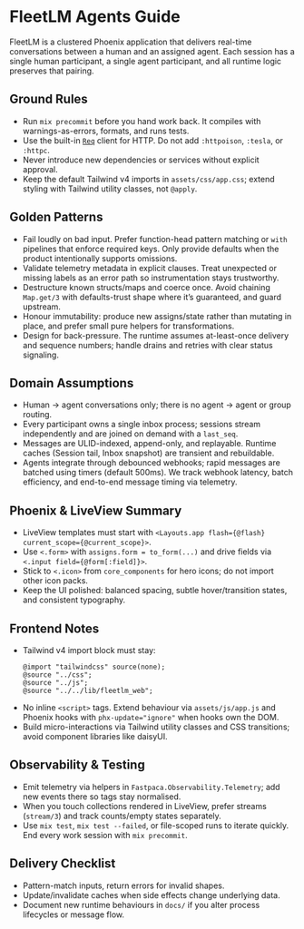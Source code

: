 # FleetLM Agents Guide

FleetLM is a clustered Phoenix application that delivers real-time conversations between a human and an assigned agent. Each session has a single human participant, a single agent participant, and all runtime logic preserves that pairing.

## Ground Rules

- Run `mix precommit` before you hand work back. It compiles with warnings-as-errors, formats, and runs tests.
- Use the built-in [`Req`](https://hexdocs.pm/req/Req.html) client for HTTP. Do not add `:httpoison`, `:tesla`, or `:httpc`.
- Never introduce new dependencies or services without explicit approval.
- Keep the default Tailwind v4 imports in `assets/css/app.css`; extend styling with Tailwind utility classes, not `@apply`.

## Golden Patterns

- Fail loudly on bad input. Prefer function-head pattern matching or `with` pipelines that enforce required keys. Only provide defaults when the product intentionally supports omissions.
- Validate telemetry metadata in explicit clauses. Treat unexpected or missing labels as an error path so instrumentation stays trustworthy.
- Destructure known structs/maps and coerce once. Avoid chaining `Map.get/3` with defaults-trust shape where it’s guaranteed, and guard upstream.
- Honour immutability: produce new assigns/state rather than mutating in place, and prefer small pure helpers for transformations.
- Design for back-pressure. The runtime assumes at-least-once delivery and sequence numbers; handle drains and retries with clear status signaling.

## Domain Assumptions

- Human → agent conversations only; there is no agent → agent or group routing.
- Every participant owns a single inbox process; sessions stream independently and are joined on demand with a `last_seq`.
- Messages are ULID-indexed, append-only, and replayable. Runtime caches (Session tail, Inbox snapshot) are transient and rebuildable.
- Agents integrate through debounced webhooks; rapid messages are batched using timers (default 500ms). We track webhook latency, batch efficiency, and end-to-end message timing via telemetry.

## Phoenix & LiveView Summary

- LiveView templates must start with `<Layouts.app flash={@flash} current_scope={@current_scope}>`.
- Use `<.form>` with `assigns.form = to_form(...)` and drive fields via `<.input field={@form[:field]}>`.
- Stick to `<.icon>` from `core_components` for hero icons; do not import other icon packs.
- Keep the UI polished: balanced spacing, subtle hover/transition states, and consistent typography.

## Frontend Notes

- Tailwind v4 import block must stay:
  ```
  @import "tailwindcss" source(none);
  @source "../css";
  @source "../js";
  @source "../../lib/fleetlm_web";
  ```
- No inline `<script>` tags. Extend behaviour via `assets/js/app.js` and Phoenix hooks with `phx-update="ignore"` when hooks own the DOM.
- Build micro-interactions via Tailwind utility classes and CSS transitions; avoid component libraries like daisyUI.

## Observability & Testing

- Emit telemetry via helpers in `Fastpaca.Observability.Telemetry`; add new events there so tags stay normalised.
- When you touch collections rendered in LiveView, prefer streams (`stream/3`) and track counts/empty states separately.
- Use `mix test`, `mix test --failed`, or file-scoped runs to iterate quickly. End every work session with `mix precommit`.

## Delivery Checklist

- Pattern-match inputs, return errors for invalid shapes.
- Update/invalidate caches when side effects change underlying data.
- Document new runtime behaviours in `docs/` if you alter process lifecycles or message flow.
